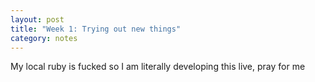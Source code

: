 ```yaml
---
layout: post
title: "Week 1: Trying out new things"
category: notes
---
```


My local ruby is fucked so I am literally developing this live, pray for me
